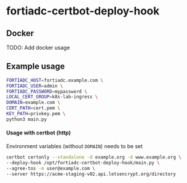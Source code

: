 # fortiadc-certbot-deploy-hook

## Docker
TODO: Add docker usage

## Example usage
```bash
FORTIADC_HOST=fortiadc.example.com \
FORTIADC_USER=admin \
FORTIADC_PASSWORD=mypassword \
LOCAL_CERT_GROUP=k8s-lab-ingress \
DOMAIN=example.com \
CERT_PATH=cert.pem \
KEY_PATH=privkey.pem \
python3 main.py
```

#### Usage with certbot (http)
Environment variables (without `DOMAIN`) needs to be set
```bash
certbot certonly --standalone -d example.org -d www.example.org \
--deploy-hook /opt/fortiadc-certbot-deploy-hook/main.py \
--agree-tos -m user@example.com \
--server https://acme-staging-v02.api.letsencrypt.org/directory
```
